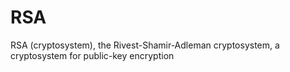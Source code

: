 # RSA
RSA (cryptosystem), the Rivest-Shamir-Adleman cryptosystem, a cryptosystem for public-key encryption
